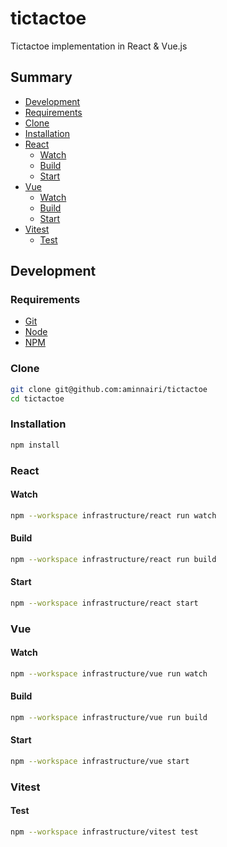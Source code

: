 # tictactoe

Tictactoe implementation in React & Vue.js

## Summary

- [Development](#development)
- [Requirements](#requirements)
- [Clone](#clone)
- [Installation](#installation)
- [React](#react)
    - [Watch](#watch)
    - [Build](#build)
    - [Start](#start)
- [Vue](#vue)
    - [Watch](#watch-1)
    - [Build](#build-1)
    - [Start](#start-1)
- [Vitest](#vitest)
    - [Test](#test)


## Development

### Requirements

- [Git](https://git-scm.com/)
- [Node](https://nodejs.org/en)
- [NPM](https://www.npmjs.com/)

### Clone

```bash
git clone git@github.com:aminnairi/tictactoe
cd tictactoe
```

### Installation

```bash
npm install
```

### React

#### Watch

```bash
npm --workspace infrastructure/react run watch
```

#### Build

```bash
npm --workspace infrastructure/react run build
```

#### Start

```bash
npm --workspace infrastructure/react start
```

### Vue

#### Watch

```bash
npm --workspace infrastructure/vue run watch
```

#### Build

```bash
npm --workspace infrastructure/vue run build
```

#### Start

```bash
npm --workspace infrastructure/vue start
```

### Vitest

#### Test

```bash
npm --workspace infrastructure/vitest test
```